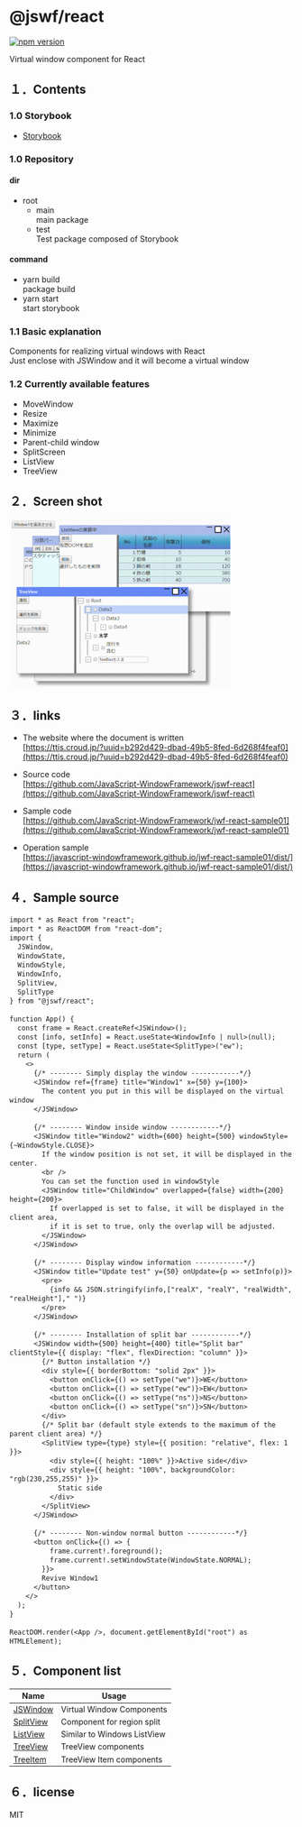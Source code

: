 # @jswf/react

[![npm version](https://badge.fury.io/js/%40jswf%2Freact.svg)](https://badge.fury.io/js/%40jswf%2Freact)  

Virtual window component for React

## １．Contents

### 1.0 Storybook

- [Storybook](https://javascript-windowframework.github.io/jswf-react/storybook-static/?path=/story/pages--index)

### 1.0 Repository

#### dir

- root
  - main  
     main package
  - test  
     Test package composed of Storybook

#### command

- yarn build  
    package build
- yarn start  
    start storybook

### 1.1 Basic explanation

Components for realizing virtual windows with React  
Just enclose with JSWindow and it will become a virtual window

### 1.2 Currently available features

- MoveWindow
- Resize
- Maximize
- Minimize
- Parent-child window
- SplitScreen
- ListView
- TreeView

## ２．Screen shot

![ScreenShot](https://raw.githubusercontent.com/JavaScript-WindowFramework/jwf-react-sample01/ScreenShot/ScreenShot.gif)

## ３．links

- The website where the document is written  
[https://ttis.croud.jp/?uuid=b292d429-dbad-49b5-8fed-6d268f4feaf0](https://ttis.croud.jp/?uuid=b292d429-dbad-49b5-8fed-6d268f4feaf0)

- Source code  
[https://github.com/JavaScript-WindowFramework/jswf-react](https://github.com/JavaScript-WindowFramework/jswf-react)

- Sample code  
[https://github.com/JavaScript-WindowFramework/jwf-react-sample01](https://github.com/JavaScript-WindowFramework/jwf-react-sample01)

- Operation sample  
[https://javascript-windowframework.github.io/jwf-react-sample01/dist/](https://javascript-windowframework.github.io/jwf-react-sample01/dist/)

## ４．Sample source

```tsx:index.tsx
import * as React from "react";
import * as ReactDOM from "react-dom";
import {
  JSWindow,
  WindowState,
  WindowStyle,
  WindowInfo,
  SplitView,
  SplitType
} from "@jswf/react";

function App() {
  const frame = React.createRef<JSWindow>();
  const [info, setInfo] = React.useState<WindowInfo | null>(null);
  const [type, setType] = React.useState<SplitType>("ew");
  return (
    <>
      {/* -------- Simply display the window ------------*/}
      <JSWindow ref={frame} title="Window1" x={50} y={100}>
        The content you put in this will be displayed on the virtual window
      </JSWindow>

      {/* -------- Window inside window ------------*/}
      <JSWindow title="Window2" width={600} height={500} windowStyle={~WindowStyle.CLOSE}>
        If the window position is not set, it will be displayed in the center.
        <br />
        You can set the function used in windowStyle
        <JSWindow title="ChildWindow" overlapped={false} width={200} height={200}>
          If overlapped is set to false, it will be displayed in the client area,
          if it is set to true, only the overlap will be adjusted.
        </JSWindow>
      </JSWindow>

      {/* -------- Display window information ------------*/}
      <JSWindow title="Update test" y={50} onUpdate={p => setInfo(p)}>
        <pre>
          {info && JSON.stringify(info,["realX", "realY", "realWidth", "realHeight"]," ")}
        </pre>
      </JSWindow>

      {/* -------- Installation of split bar ------------*/}
      <JSWindow width={500} height={400} title="Split bar" clientStyle={{ display: "flex", flexDirection: "column" }}>
        {/* Button installation */}
        <div style={{ borderBottom: "solid 2px" }}>
          <button onClick={() => setType("we")}>WE</button>
          <button onClick={() => setType("ew")}>EW</button>
          <button onClick={() => setType("ns")}>NS</button>
          <button onClick={() => setType("sn")}>SN</button>
        </div>
        {/* Split bar (default style extends to the maximum of the parent client area) */}
        <SplitView type={type} style={{ position: "relative", flex: 1 }}>
          <div style={{ height: "100%" }}>Active side</div>
          <div style={{ height: "100%", backgroundColor: "rgb(230,255,255)" }}>
            Static side
          </div>
        </SplitView>
      </JSWindow>

      {/* -------- Non-window normal button ------------*/}
      <button onClick={() => {
          frame.current!.foreground();
          frame.current!.setWindowState(WindowState.NORMAL);
        }}>
        Revive Window1
      </button>
    </>
  );
}

ReactDOM.render(<App />, document.getElementById("root") as HTMLElement);

```

## ５．Component list

| Name                                                                          | Usage                       |
| ----------------------------------------------------------------------------- | --------------------------- |
| [JSWindow](https://ttis.croud.jp/?uuid=f111063f-5af3-4158-816d-ae8c4f4c2ac7)  | Virtual Window Components   |
| [SplitView](https://ttis.croud.jp/?uuid=b3aa0115-2d3a-4ff3-afb0-c221d3e3918b) | Component for region split  |
| [ListView](https://ttis.croud.jp/?uuid=7f858598-112b-4d98-8890-19f4084c49a2)  | Similar to Windows ListView |
| [TreeView](https://ttis.croud.jp/?uuid=2ab9d650-0deb-4cdd-84c5-0481aee71ed3)  | TreeView components         |
| [TreeItem](https://ttis.croud.jp/?uuid=faedbbf6-eef3-43fc-9d02-7d61a4db7ed6)  | TreeView Item components    |

## ６．license

MIT
